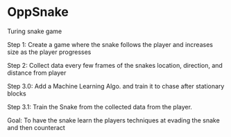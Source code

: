 # OppSnake
Turing snake game

Step 1: Create a game where the snake follows the player and increases size as the player progresses

Step 2: Collect data every few frames of the snakes location, direction, and distance from player

Step 3.0: Add a Machine Learning Algo. and train it to chase after stationary blocks

Step 3.1: Train the Snake from the collected data from the player.

Goal: To have the snake learn the players techniques at evading the snake and then counteract 
